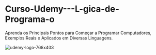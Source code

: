 # Curso-Udemy---L-gica-de-Programa-o
Aprenda os Principais Pontos para Começar a Programar Computadores, Exemplos Reais e Aplicados em Diversas Linguagens.

![udemy-logo-768x403](https://user-images.githubusercontent.com/101153757/190291556-51321548-a096-44ab-bb28-7dbc38b5cead.png)
